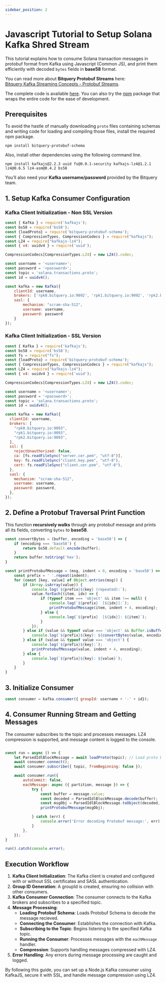 ```yaml
---
sidebar_position: 2
---
```


# Javascript Tutorial to Setup Solana Kafka Shred Stream

This tutorial explains how to consume Solana transaction messages in protobuf format from Kafka using Javascript (Common JS), and print them efficiently with decoded `bytes` fields in **base58** format.

You can read more about **Bitquery Protobuf Streams** here:  
[Bitquery Kafka Streaming Concepts - Protobuf Streams](https://docs.bitquery.io/docs/streams/kafka-streaming-concepts/#protobuf-streams).

The complete code is available [here](https://github.com/bitquery/bitquery-protobuf). You can also try the [npm](https://www.npmjs.com/package/bitquery-protobuf) package that wraps the entire code for the ease of development.

## **Prerequisites**

To avoid the hastle of manually downloading `proto` files containing schemas and writing code for loading and compiling those files, install the required npm package.

``` shell
npm install bitquery-protobuf-schema
```

Also, install other dependencies using the following command line.

```shell
npm install kafkajs@2.2.3 uuid fs@0.0.1-security kafkajs-lz4@1.2.1 lz4@0.6.5 lz4-asm@0.4.2 bs58
```

You’ll also need your **Kafka username/password** provided by the Bitquery team.

## **1. Setup Kafka Consumer Configuration**

### Kafka Client Initialization - Non SSL Version

```js
const { Kafka } = require('kafkajs');
const bs58 = require('bs58');
const {loadProto} = require('bitquery-protobuf-schema');
const { CompressionTypes, CompressionCodecs } = require("kafkajs");
const LZ4 = require("kafkajs-lz4");
const { v4: uuidv4 } = require('uuid');

CompressionCodecs[CompressionTypes.LZ4] = new LZ4().codec;

const username = '<username>';
const password = '<password>';
const topic = 'solana.transactions.proto';
const id = uuidv4();

const kafka = new Kafka({
    clientId: username,
    brokers: ['rpk0.bitquery.io:9092', 'rpk1.bitquery.io:9092', 'rpk2.bitquery.io:9092'],
    sasl: {
        mechanism: "scram-sha-512",
        username: username,
        password: password
    }
});
```

### Kafka Client Initialization - SSL Version

```js
const { Kafka } = require('kafkajs');
const bs58 = require('bs58');
const fs = require("fs");
const {loadProto} = require('bitquery-protobuf-schema');
const { CompressionTypes, CompressionCodecs } = require("kafkajs");
const LZ4 = require("kafkajs-lz4");
const { v4: uuidv4 } = require('uuid');

CompressionCodecs[CompressionTypes.LZ4] = new LZ4().codec;

const username = '<username>';
const password = '<password>';
const topic = 'solana.transactions.proto';
const id = uuidv4();

const kafka = new Kafka({
  clientId: username,
  brokers: [
    "rpk0.bitquery.io:9093",
    "rpk1.bitquery.io:9093",
    "rpk2.bitquery.io:9093",
  ],
  ssl: {
    rejectUnauthorized: false,
    ca: [fs.readFileSync("server.cer.pem", "utf-8")],
    key: fs.readFileSync("client.key.pem", "utf-8"),
    cert: fs.readFileSync("client.cer.pem", "utf-8"),
  },
  sasl: {
    mechanism: "scram-sha-512",
    username: username,
    password: password,
  },
});
```

## **2. Define a Protobuf Traversal Print Function**

This function **recursively walks** through any protobuf message and prints all its fields, converting `bytes` to **base58**.

```js
const convertBytes = (buffer, encoding = 'base58') => {
    if (encoding === 'base58') {
        return bs58.default.encode(buffer);
    }
    return buffer.toString('hex');
}

const printProtobufMessage = (msg, indent = 0, encoding = 'base58') => {
    const prefix = ' '.repeat(indent);
    for (const [key, value] of Object.entries(msg)) {
        if (Array.isArray(value)) {
            console.log(`${prefix}${key} (repeated):`);
            value.forEach((item, idx) => {
                if (typeof item === 'object' && item !== null) {
                    console.log(`${prefix}  [${idx}]:`);
                    printProtobufMessage(item, indent + 4, encoding);
                } else {
                    console.log(`${prefix}  [${idx}]: ${item}`);
                }
            });
        } else if (value && typeof value === 'object' && Buffer.isBuffer(value)) {
            console.log(`${prefix}${key}: ${convertBytes(value, encoding)}`);
        } else if (value && typeof value === 'object') {
            console.log(`${prefix}${key}:`);
            printProtobufMessage(value, indent + 4, encoding);
        } else {
            console.log(`${prefix}${key}: ${value}`);
        }
    }
}
```

## **3. Initialize Consumer**

```js
const consumer = kafka.consumer({ groupId: username + '-' + id});
```
## **4. Consumer Running Stream and Getting Messages**

The consumer subscribes to the topic and processes messages. LZ4 compression is supported, and message content is logged to the console.

```js

const run = async () => {
    let ParsedIdlBlockMessage = await loadProto(topic); // Load proto before starting Kafka
    await consumer.connect();
    await consumer.subscribe({ topic, fromBeginning: false });

    await consumer.run({
        autoCommit: false,
        eachMessage: async ({ partition, message }) => {
            try {
                const buffer = message.value;
                const decoded = ParsedIdlBlockMessage.decode(buffer);
                const msgObj = ParsedIdlBlockMessage.toObject(decoded, { bytes: Buffer });
                printProtobufMessage(msgObj);

            } catch (err) {
                console.error('Error decoding Protobuf message:', err);
            }
        },
    });
}

run().catch(console.error);
```

## Execution Workflow

1. **Kafka Client Initialization**: The Kafka client is created and configured with or without SSL certificates and SASL authentication.
2. **Group ID Generation**: A groupId is created, ensuring no collision with other consumers.
3. **Kafka Consumer Connection**: The consumer connects to the Kafka brokers and subscribes to a specified topic.
4. **Message Processing**:
   - **Loading Protobuf Schema**: Loads Protobuf Schema to decode the message recieved.
   - **Connecting the Consumer**: Establishes the connection with Kafka.
   - **Subscribing to the Topic**: Begins listening to the specified Kafka topic.
   - **Running the Consumer**: Processes messages with the `eachMessage` handler.
   - **Compression**: Supports handling messages compressed with LZ4.
5. **Error Handling**: Any errors during message processing are caught and logged.

By following this guide, you can set up a Node.js Kafka consumer using KafkaJS, secure it with SSL, and handle message compression using LZ4.

